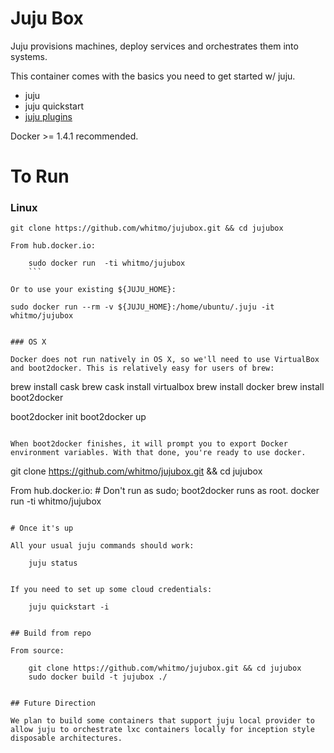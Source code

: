 # Juju Box

Juju provisions machines, deploy services and orchestrates them into
systems.

This container comes with the basics you need to get started w/ juju.

 - juju
 - juju quickstart
 - [juju plugins](https://github.com/juju/plugins)

Docker >= 1.4.1 recommended.


# To Run

### Linux
```
git clone https://github.com/whitmo/jujubox.git && cd jujubox

From hub.docker.io:

    sudo docker run  -ti whitmo/jujubox
    ```

Or to use your existing ${JUJU_HOME}:

```
    sudo docker run --rm -v ${JUJU_HOME}:/home/ubuntu/.juju -it whitmo/jujubox

```

### OS X

Docker does not run natively in OS X, so we'll need to use VirtualBox and boot2docker. This is relatively easy for users of brew:

```
brew install cask
brew cask install virtualbox
brew install docker
brew install boot2docker

boot2docker init
boot2docker up
```

When boot2docker finishes, it will prompt you to export Docker environment variables. With that done, you're ready to use docker.

```
git clone https://github.com/whitmo/jujubox.git && cd jujubox

From hub.docker.io:
    # Don't run as sudo; boot2docker runs as root.
    docker run  -ti whitmo/jujubox
```

# Once it's up

All your usual juju commands should work:

    juju status


If you need to set up some cloud credentials:

    juju quickstart -i


## Build from repo

From source:

    git clone https://github.com/whitmo/jujubox.git && cd jujubox
    sudo docker build -t jujubox ./


## Future Direction

We plan to build some containers that support juju local provider to
allow juju to orchestrate lxc containers locally for inception style
disposable architectures.

